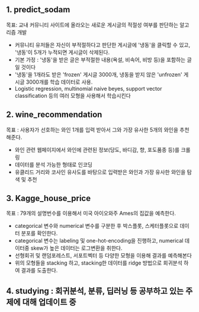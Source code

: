 ## 1. predict_sodam
목표: 교내 커뮤니티 사이트에 올라오는 새로운 게시글의 적절성 여부를 판단하는 알고리즘 개발
- 커뮤니티 유저들은 자신이 부적절하다고 판단한 게시글에 '냉동'을 클릭할 수 있고, '냉동'이 5개가 누적되면 게시글이 삭제된다.
- 기본 가정 : '냉동'을 받은 글은 부적절한 내용(욕설, 비속어, 비방 등)을 포함하는 글일 것이다
- '냉동'을 1개라도 받은 'frozen' 게시글 3000개, 냉동을 받지 않은 'unfrozen' 게시글 3000개를 학습 데이터로 사용.
- Logistic regression, multinomial naive beyes, support vector classification 등의 여러 모형을 사용해서 학습시킨다

## 2. wine_recommendation
목표 : 사용자가 선호하는 와인 1개를 입력 받아서 그와 가장 유사한 5개의 와인을 추천해준다.
- 와인 관련 웹페이지에서 와인에 관련된 정보(당도, 바디감, 향, 포도품종 등)를 크롤링
- 데이터를 분석 가능한 형태로 인코딩
- 유클리드 거리와 코사인 유사도를 바탕으로 입력받은 와인과 가장 유사한 와인을 탐색 및 추천

## 3. Kagge_house_price
목표 : 79개의 설명번수를 이용해서 미국 아이오와주 Ames의 집값을 예측한다.
- categorical 변수와 numerical 변수를 구분한 후 박스플롯, 스케터플롯으로 데이터 분포를 확인한다.
- categorical 변수는 labeling 및 one-hot-encoding을 진행하고, numerical 데이터중 skew가 높은 데이터는 로그변환을 취한다.
- 선형회귀 및 랜덤포레스트, 서포트벡터 등 다양한 모형을 이용해 결과를 예측해본다
- 위의 모형들을 stacking 하고, stacking한 데이터를 ridge 방법으로 회귀분석 하여 결과를 도출한다.

## 4. studying : 회귀분석, 분류, 딥러닝 등 공부하고 있는 주제에 대해 업데이트 중

